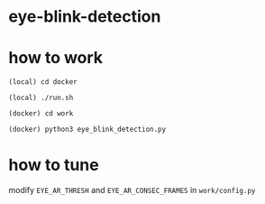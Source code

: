 # eye-blink-detection

# how to work
```
(local) cd docker

(local) ./run.sh

(docker) cd work

(docker) python3 eye_blink_detection.py 
```

# how to tune
modify ```EYE_AR_THRESH``` and ```EYE_AR_CONSEC_FRAMES``` in ```work/config.py```